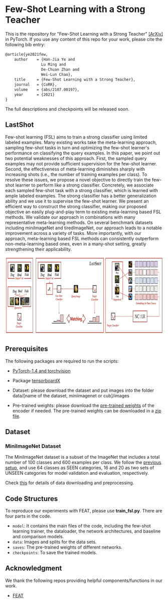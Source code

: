 # Few-Shot Learning with a Strong Teacher

This is the repository for "Few-Shot Learning with a Strong Teacher" [[ArXiv]](https://arxiv.org/abs/1812.03664) in PyTorch. If you use any content of this repo for your work, please cite the following bib entry:

    @article{ye2021few,
        author    = {Han-Jia Ye and
                    Lu Ming and
                    De-Chuan Zhan and
                    Wei-Lun Chao},
        title     = {Few-Shot Learning with a Strong Teacher},
        journal   = {CoRR},
        volume    = {abs/2107.00197},
        year      = {2021}
    }

The full descriptions and checkpoints will be released soon.

## LastShot

Few-shot learning (FSL) aims to train a strong classifier using limited labeled examples. Many existing works take the meta-learning approach, sampling few-shot tasks in turn and optimizing the few-shot learner's performance on classifying the query examples. In this paper, we point out two potential weaknesses of this approach. First, the sampled query examples may not provide sufficient supervision for the few-shot learner. Second, the effectiveness of meta-learning diminishes sharply with increasing shots (i.e., the number of training examples per class). To resolve these issues, we propose a novel objective to directly train the few-shot learner to perform like a strong classifier. Concretely, we associate each sampled few-shot task with a strong classifier, which is learned with ample labeled examples. The strong classifier has a better generalization ability and we use it to supervise the few-shot learner. We present an efficient way to construct the strong classifier, making our proposed objective an easily plug-and-play term to existing meta-learning based FSL methods. We validate our approach in combinations with many representative meta-learning methods. On several benchmark datasets including miniImageNet and tiredImageNet, our approach leads to a notable improvement across a variety of tasks. More importantly, with our approach, meta-learning based FSL methods can consistently outperform non-meta-learning based ones, even in a many-shot setting, greatly strengthening their applicability.

<img src='lastshot.png' width='940' height='250'>

## Prerequisites

The following packages are required to run the scripts:

- [PyTorch-1.4 and torchvision](https://pytorch.org)

- Package [tensorboardX](https://github.com/lanpa/tensorboardX)

- Dataset: please download the dataset and put images into the folder data/[name of the dataset, miniimagenet or cub]/images

- Pre-trained weights: please download the [pre-trained weights](https://drive.google.com/open?id=14Jn1t9JxH-CxjfWy4JmVpCxkC9cDqqfE) of the encoder if needed. The pre-trained weights can be downloaded in a [zip file](https://drive.google.com/file/d/1XcUZMNTQ-79_2AkNG3E04zh6bDYnPAMY/view?usp=sharing).

## Dataset

### MiniImageNet Dataset

The MiniImageNet dataset is a subset of the ImageNet that includes a total number of 100 classes and 600 examples per class. We follow the [previous setup](https://github.com/twitter/meta-learning-lstm), and use 64 classes as SEEN categories, 16 and 20 as two sets of UNSEEN categories for model validation and evaluation, respectively.

Check [this](https://github.com/Sha-Lab/FEAT/blob/master/data/README.md) for details of data downloading and preprocessing.

## Code Structures
To reproduce our experiments with FEAT, please use **train_fsl.py**. There are four parts in the code.
 - `model`: It contains the main files of the code, including the few-shot learning trainer, the dataloader, the network architectures, and baseline and comparison models.
 - `data`: Images and splits for the data sets.
 - `saves`: The pre-trained weights of different networks.
 - `checkpoints`: To save the trained models.

## Acknowledgment
We thank the following repos providing helpful components/functions in our work.

- [FEAT](https://github.com/Sha-Lab/FEAT)

